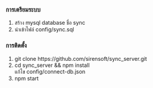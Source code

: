 <h3>การเตรียมระบบ</h3>
<ol>
<li>สร้าง mysql database ชื่อ sync</li>
<li>นำเข้าไฟล์ config/sync.sql</li>
</ol>

<h3>การติดตั้ง</h3>
<ol>
<li>git clone https://github.com/sirensoft/sync_server.git</li>
<li>cd sync_server && npm install</li>
</li>แก้ไข config/connect-db.json </li>
<li>npm start</li>
</ol>